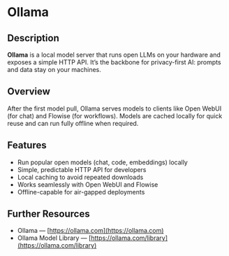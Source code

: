 
# Ollama

## Description

**Ollama** is a local model server that runs open LLMs on your hardware and exposes a simple HTTP API. It’s the backbone for privacy-first AI: prompts and data stay on your machines.

## Overview

After the first model pull, Ollama serves models to clients like Open WebUI (for chat) and Flowise (for workflows). Models are cached locally for quick reuse and can run fully offline when required.

## Features

* Run popular open models (chat, code, embeddings) locally
* Simple, predictable HTTP API for developers
* Local caching to avoid repeated downloads
* Works seamlessly with Open WebUI and Flowise
* Offline-capable for air-gapped deployments

## Further Resources

* Ollama — [https://ollama.com](https://ollama.com)
* Ollama Model Library — [https://ollama.com/library](https://ollama.com/library)
